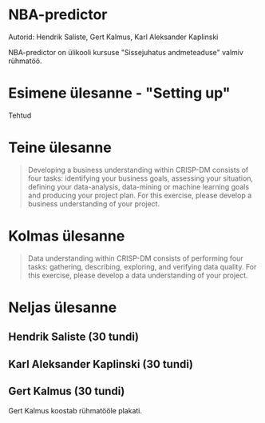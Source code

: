 # NBA-predictor 

Autorid: Hendrik Saliste, Gert Kalmus, Karl Aleksander Kaplinski

NBA-predictor on ülikooli kursuse "Sissejuhatus andmeteaduse" valmiv rühmatöö.

# Esimene ülesanne - "Setting up"
Tehtud 

# Teine ülesanne
> Developing a business understanding within CRISP-DM consists of four tasks: identifying your business goals, assessing your situation, defining your data-analysis, data-mining or machine learning goals and producing your project plan. For this exercise, please develop a business understanding of your project.


# Kolmas ülesanne
> Data understanding within CRISP-DM consists of performing four tasks: gathering, describing, exploring, and verifying data quality. For this exercise, please develop a data understanding of your project.


# Neljas ülesanne

## Hendrik Saliste (30 tundi) 

## Karl Aleksander Kaplinski (30 tundi) 

## Gert Kalmus (30 tundi)
Gert Kalmus koostab rühmatööle plakati. 


